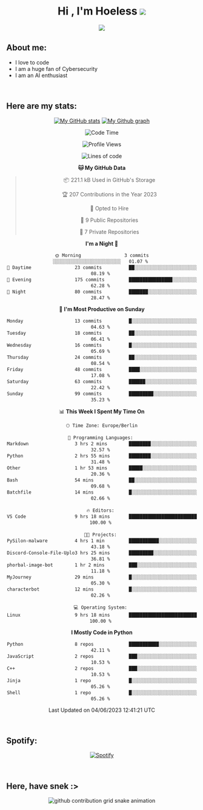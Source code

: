 <h1 align="center">Hi , I'm Hoeless <img src="https://media.giphy.com/media/hvRJCLFzcasrR4ia7z/giphy.gif" width="35"></h1>
<p align="center">
  <a href="https://github.com/whois-hoeless"><img src="https://readme-typing-svg.demolab.com?font=Roboto+Mono&weight=300&size=28&duration=4000&pause=100&color=C109F7&center=true&vCenter=true&width=580&height=127&lines=I'm+a+programmer;I'm+an+AI+enthusiast;I'm+a+big+fan+of+Neural+Networks;I'm+interested+in+Computer+Science;I+love+Cybersecurity;By+the+way+I+use+Arch+%F0%9F%92%80"></a>
</p>

## About me:

- I love to code
- I am a huge fan of Cybersecurity
- I am an AI enthusiast 

<br>

## Here are my stats:

<div align="center">
    
 [![My GitHub stats](https://github-readme-stats.vercel.app/api?username=whois-hoeless&count_private=true&show_icons=true&theme=radical)](https://github.com/whois-hoeless)
 [![My Github graph](http://github-profile-summary-cards.vercel.app/api/cards/profile-details?username=whois-hoeless&theme=radical)](https://github.com/whois-hoeless)

<!--START_SECTION:waka-->
![Code Time](http://img.shields.io/badge/Code%20Time-23%20hrs%202%20mins-blue)

![Profile Views](http://img.shields.io/badge/Profile%20Views-0-blue)

![Lines of code](https://img.shields.io/badge/From%20Hello%20World%20I%27ve%20Written-32.5%20thousand%20lines%20of%20code-blue)

**🐱 My GitHub Data** 

> 📦 221.1 kB Used in GitHub's Storage 
 > 
> 🏆 207 Contributions in the Year 2023
 > 
> 💼 Opted to Hire
 > 
> 📜 9 Public Repositories 
 > 
> 🔑 7 Private Repositories 
 > 
**I'm a Night 🦉** 

```text
🌞 Morning                3 commits           ░░░░░░░░░░░░░░░░░░░░░░░░░   01.07 % 
🌆 Daytime                23 commits          ██░░░░░░░░░░░░░░░░░░░░░░░   08.19 % 
🌃 Evening                175 commits         ████████████████░░░░░░░░░   62.28 % 
🌙 Night                  80 commits          ███████░░░░░░░░░░░░░░░░░░   28.47 % 
```
📅 **I'm Most Productive on Sunday** 

```text
Monday                   13 commits          █░░░░░░░░░░░░░░░░░░░░░░░░   04.63 % 
Tuesday                  18 commits          ██░░░░░░░░░░░░░░░░░░░░░░░   06.41 % 
Wednesday                16 commits          █░░░░░░░░░░░░░░░░░░░░░░░░   05.69 % 
Thursday                 24 commits          ██░░░░░░░░░░░░░░░░░░░░░░░   08.54 % 
Friday                   48 commits          ████░░░░░░░░░░░░░░░░░░░░░   17.08 % 
Saturday                 63 commits          ██████░░░░░░░░░░░░░░░░░░░   22.42 % 
Sunday                   99 commits          █████████░░░░░░░░░░░░░░░░   35.23 % 
```


📊 **This Week I Spent My Time On** 

```text
🕑︎ Time Zone: Europe/Berlin

💬 Programming Languages: 
Markdown                 3 hrs 2 mins        ████████░░░░░░░░░░░░░░░░░   32.57 % 
Python                   2 hrs 55 mins       ████████░░░░░░░░░░░░░░░░░   31.48 % 
Other                    1 hr 53 mins        █████░░░░░░░░░░░░░░░░░░░░   20.36 % 
Bash                     54 mins             ██░░░░░░░░░░░░░░░░░░░░░░░   09.68 % 
Batchfile                14 mins             █░░░░░░░░░░░░░░░░░░░░░░░░   02.66 % 

🔥 Editors: 
VS Code                  9 hrs 18 mins       █████████████████████████   100.00 % 

🐱‍💻 Projects: 
PySilon-malware          4 hrs 1 min         ███████████░░░░░░░░░░░░░░   43.18 % 
Discord-Console-File-Uplo3 hrs 25 mins       █████████░░░░░░░░░░░░░░░░   36.81 % 
phorbal-image-bot        1 hr 2 mins         ███░░░░░░░░░░░░░░░░░░░░░░   11.18 % 
MyJourney                29 mins             █░░░░░░░░░░░░░░░░░░░░░░░░   05.30 % 
characterbot             12 mins             █░░░░░░░░░░░░░░░░░░░░░░░░   02.26 % 

💻 Operating System: 
Linux                    9 hrs 18 mins       █████████████████████████   100.00 % 
```

**I Mostly Code in Python** 

```text
Python                   8 repos             ███████████░░░░░░░░░░░░░░   42.11 % 
JavaScript               2 repos             ███░░░░░░░░░░░░░░░░░░░░░░   10.53 % 
C++                      2 repos             ███░░░░░░░░░░░░░░░░░░░░░░   10.53 % 
Jinja                    1 repo              █░░░░░░░░░░░░░░░░░░░░░░░░   05.26 % 
Shell                    1 repo              █░░░░░░░░░░░░░░░░░░░░░░░░   05.26 % 
```




 Last Updated on 04/06/2023 12:41:21 UTC
<!--END_SECTION:waka-->
</div>
<br>

## Spotify:

<div align="center">

[![Spotify](https://whois-hoeless.vercel.app/api/spotify?background_color=0d1117&border_color=090d13)](https://open.spotify.com/user/heanchenhorst)
</div>

<br>

## Here, have snek :>
<div align="center">
<picture>
  <source media="(prefers-color-scheme: dark)" srcset="https://raw.githubusercontent.com/whois-hoeless/whois-hoeless/output/github-contribution-grid-snake-dark.svg">
  <source media="(prefers-color-scheme: light)" srcset="https://raw.githubusercontent.com/whois-hoeless/whois-hoeless/output/github-contribution-grid-snake.svg">
  <img alt="github contribution grid snake animation" src="https://raw.githubusercontent.com/whois-hoeless/whois-hoeless/output/github-contribution-grid-snake.svg">
</div>
